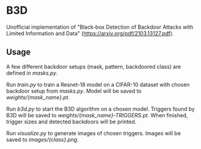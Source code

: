 # B3D

Unofficial implementation of "Black-box Detection of Backdoor Attacks with Limited Information and Data" (https://arxiv.org/pdf/2103.13127.pdf).


## Usage

A few different backdoor setups (mask, pattern, backdoored class) are defined in *masks.py*.

Run *train.py* to train a Resnet-18 model on a CIFAR-10 dataset with chosen backdoor setup from *masks.py*. Model will be saved to *weights/{mask_name}.pt*.  

Run *b3d.py* to start the B3D algorithm on a chosen model. Triggers found by B3D will be saved to *weights/{mask_name}-TRIGGERS.pt*. When finished, trigger sizes and detected backdoors will be printed. 

Run *visualize.py* to generate images of chosen triggers. Images will be saved to *images/{class}.png*.